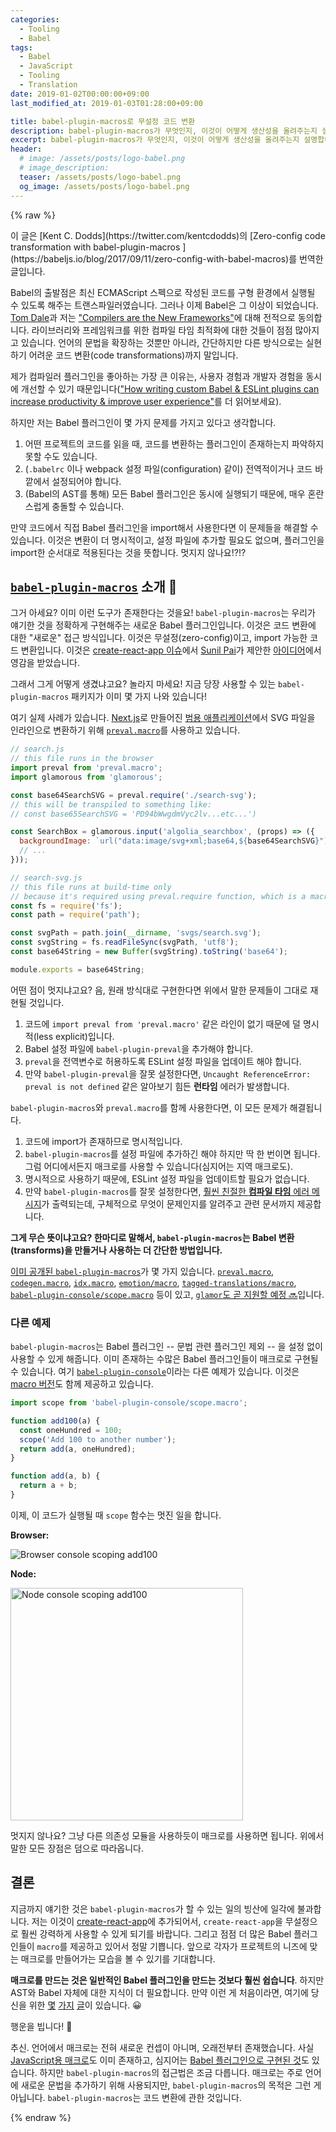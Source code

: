 ```yaml
---
categories:
  - Tooling
  - Babel
tags:
  - Babel
  - JavaScript
  - Tooling
  - Translation
date: 2019-01-02T00:00:00+09:00
last_modified_at: 2019-01-03T01:28:00+09:00

title: babel-plugin-macros로 무설정 코드 변환
description: babel-plugin-macros가 무엇인지, 이것이 어떻게 생산성을 올려주는지 설명합니다.
excerpt: babel-plugin-macros가 무엇인지, 이것이 어떻게 생산성을 올려주는지 설명합니다.
header:
  # image: /assets/posts/logo-babel.png
  # image_description:
  teaser: /assets/posts/logo-babel.png
  og_image: /assets/posts/logo-babel.png
---
```


{% raw %}

<p class="notice--info" markdown="1">
이 글은 [Kent C. Dodds](https://twitter.com/kentcdodds)의 [Zero-config code transformation with babel-plugin-macros
](https://babeljs.io/blog/2017/09/11/zero-config-with-babel-macros)를 번역한 글입니다.
</p>

Babel의 출발점은 최신 ECMAScript 스펙으로 작성된 코드를 구형 환경에서 실행될 수 있도록 해주는 트랜스파일러였습니다. 그러나 이제 Babel은 그 이상이 되었습니다. [Tom Dale](https://twitter.com/tomdale)과 저는 ["Compilers are the New Frameworks"](https://tomdale.net/2017/09/compilers-are-the-new-frameworks/)에 대해 전적으로 동의합니다. 라이브러리와 프레임워크를 위한 컴파일 타임 최적화에 대한 것들이 점점 많아지고 있습니다. 언어의 문법을 확장하는 것뿐만 아니라, 간단하지만 다른 방식으로는 실현하기 어려운 코드 변환(code transformations)까지 말입니다.

제가 컴파일러 플러그인을 좋아하는 가장 큰 이유는, 사용자 경험과 개발자 경험을 동시에 개선할 수 있기 때문입니다(["How writing custom Babel & ESLint plugins can increase productivity & improve user experience"](https://medium.com/@kentcdodds/how-writing-custom-babel-and-eslint-plugins-can-increase-your-productivity-and-improve-user-fd6dd8076e26)를 더 읽어보세요).

하지만 저는 Babel 플러그인이 몇 가지 문제를 가지고 있다고 생각합니다.

1. 어떤 프로젝트의 코드를 읽을 때, 코드를 변환하는 플러그인이 존재하는지 파악하지 못할 수도 있습니다.
2. (`.babelrc` 이나 webpack 설정 파일(configuration) 같이) 전역적이거나 코드 바깥에서 설정되어야 합니다.
3. (Babel의 AST를 통해) 모든 Babel 플러그인은 동시에 실행되기 때문에, 매우 혼란스럽게 충돌할 수 있습니다.

만약 코드에서 직접 Babel 플러그인을 import해서 사용한다면 이 문제들을 해결할 수 있습니다. 이것은 변환이 더 명시적이고, 설정 파일에 추가할 필요도 없으며, 플러그인을 import한 순서대로 적용된다는 것을 뜻합니다. 멋지지 않나요!?!?

## [`babel-plugin-macros`](https://github.com/kentcdodds/babel-plugin-macros) 소개 🎣

그거 아세요? 이미 이런 도구가 존재한다는 것을요! `babel-plugin-macros`는 우리가 얘기한 것을 정확하게 구현해주는 새로운 Babel 플러그인입니다. 이것은 코드 변환에 대한 "새로운" 접근 방식입니다. 이것은 무설정(zero-config)이고, import 가능한 코드 변환입니다. 이것은 [create-react-app 이슈](https://github.com/facebookincubator/create-react-app/issues/2730)에서 [Sunil Pai](https://twitter.com/threepointone)가 제안한 [아이디어](https://github.com/threepointone/babel-macros)에서 영감을 받았습니다.

그래서 그게 어떻게 생겼냐고요? 놀라지 마세요! 지금 당장 사용할 수 있는 `babel-plugin-macros` 패키지가 이미 몇 가지 나와 있습니다!

여기 실제 사례가 있습니다. [Next.js](https://github.com/zeit/next.js)로 만들어진 [범용 애플리케이션](https://github.com/kentcdodds/glamorous-website)에서 SVG 파일을 인라인으로 변환하기 위해 [`preval.macro`](https://github.com/kentcdodds/preval.macro)를 사용하고 있습니다.

```javascript
// search.js
// this file runs in the browser
import preval from 'preval.macro';
import glamorous from 'glamorous';

const base64SearchSVG = preval.require('./search-svg');
// this will be transpiled to something like:
// const base65SearchSVG = 'PD94bWwgdmVyc2lv...etc...')

const SearchBox = glamorous.input('algolia_searchbox', (props) => ({
  backgroundImage: `url("data:image/svg+xml;base64,${base64SearchSVG}")`,
  // ...
}));

// search-svg.js
// this file runs at build-time only
// because it's required using preval.require function, which is a macro!
const fs = require('fs');
const path = require('path');

const svgPath = path.join(__dirname, 'svgs/search.svg');
const svgString = fs.readFileSync(svgPath, 'utf8');
const base64String = new Buffer(svgString).toString('base64');

module.exports = base64String;
```

어떤 점이 멋지냐고요? 음, 원래 방식대로 구현한다면 위에서 말한 문제들이 그대로 재현될 것입니다.

1. 코드에 `import preval from 'preval.macro'` 같은 라인이 없기 때문에 덜 명시적(less explicit)입니다.
2. Babel 설정 파일에 `babel-plugin-preval`을 추가해야 합니다.
3. `preval`을 전역변수로 허용하도록 ESLint 설정 파일을 업데이트 해야 합니다.
4. 만약 `babel-plugin-preval`을 잘못 설정한다면, `Uncaught ReferenceError: preval is not defined` 같은 알아보기 힘든 **런타임** 에러가 발생합니다.

`babel-plugin-macros`와 `preval.macro`를 함께 사용한다면, 이 모든 문제가 해결됩니다.

1. 코드에 import가 존재하므로 명시적입니다.
2. `babel-plugin-macros`를 설정 파일에 추가하긴 해야 하지만 딱 한 번이면 됩니다. 그럼 어디에서든지 매크로를 사용할 수 있습니다(심지어는 지역 매크로도).
3. 명시적으로 사용하기 때문에, ESLint 설정 파일을 업데이트할 필요가 없습니다.
4. 만약 `babel-plugin-macros`를 잘못 설정한다면, [훨씬 친절한 **컴파일 타임** 에러 메시지](https://github.com/kentcdodds/babel-plugin-macros/blob/f7c9881ee22b19b3c53c93711af6a42895ba1c71/src/__tests__/__snapshots__/index.js.snap#L100)가 출력되는데, 구체적으로 무엇이 문제인지를 알려주고 관련 문서까지 제공합니다.

**그게 무슨 뜻이냐고요? 한마디로 말해서, `babel-plugin-macros`는 Babel 변환(transforms)을 만들거나 사용하는 더 간단한 방법입니다.**

[이미 공개된 `babel-plugin-macros`](https://www.npmjs.com/browse/keyword/babel-plugin-macros)가 몇 가지 있습니다. [`preval.macro`](https://github.com/kentcdodds/preval.macro), [`codegen.macro`](https://github.com/kentcdodds/codegen.macro), [`idx.macro`](https://github.com/dralletje/idx.macro), [`emotion/macro`](https://github.com/emotion-js/emotion/blob/master/docs/babel.md#babel-macros), [`tagged-translations/macro`](https://github.com/vinhlh/tagged-translations#via-babel-macros), [`babel-plugin-console/scope.macro`](https://github.com/mattphillips/babel-plugin-console#macros) 등이 있고, [`glamor`도 곧 지원할 예정 🔜](https://github.com/threepointone/glamor/pull/312)입니다.

### 다른 예제

`babel-plugin-macros`는 Babel 플러그인 -- 문법 관련 플러그인 제외 -- 을 설정 없이 사용할 수 있게 해줍니다. 이미 존재하는 수많은 Babel 플러그인들이 매크로로 구현될 수 있습니다. 여기 [`babel-plugin-console`](https://github.com/mattphillips/babel-plugin-console)이라는 다른 예제가 있습니다. 이것은 [macro 버전](https://github.com/mattphillips/babel-plugin-console/blob/master/README.md#macros)도 함께 제공하고 있습니다.

```javascript
import scope from 'babel-plugin-console/scope.macro';

function add100(a) {
  const oneHundred = 100;
  scope('Add 100 to another number');
  return add(a, oneHundred);
}

function add(a, b) {
  return a + b;
}
```

이제, 이 코드가 실행될 때 `scope` 함수는 멋진 일을 합니다.

**Browser:**

![Browser console scoping add100](https://github.com/mattphillips/babel-plugin-console/raw/53536cba919d5be49d4f66d957769c07ca7a4207/assets/add100-chrome.gif)

**Node:**

<img alt="Node console scoping add100" src="https://github.com/mattphillips/babel-plugin-console/raw/53536cba919d5be49d4f66d957769c07ca7a4207/assets/add100-node.png" width="372">

멋지지 않나요? 그냥 다른 의존성 모듈을 사용하듯이 매크로를 사용하면 됩니다. 위에서 말한 모든 장점은 덤으로 따라옵니다.

## 결론

지금까지 얘기한 것은 `babel-plugin-macros`가 할 수 있는 일의 빙산에 일각에 불과합니다. 저는 이것이 [create-react-app](https://github.com/facebookincubator/create-react-app/issues/2730)에 추가되어서, `create-react-app`을 무설정으로 훨씬 강력하게 사용할 수 있게 되기를 바랍니다. 그리고 점점 더 많은 Babel 플러그인들이 `macro`를 제공하고 있어서 정말 기쁩니다. 앞으로 각자가 프로젝트의 니즈에 맞는 매크로를 만들어가는 모습을 볼 수 있기를 기대합니다.

**매크로를 만드는 것은 일반적인 Babel 플러그인을 만드는 것보다 훨씬 쉽습니다**. 하지만 AST와 Babel 자체에 대한 지식이 더 필요합니다. 만약 이런 게 처음이라면, 여기에 당신을 위한 [몇](https://kentcdodds.com/talks/#writing-custom-babel-and-eslint-plugins-with-asts) [가지](https://github.com/thejameskyle/babel-handbook) [글](https://kentcdodds.com/workshops/#code-transformation-and-linting)이 있습니다. 😀

행운을 빕니다! 👋

추신. 언어에서 매크로는 전혀 새로운 컨셉이 아니며, 오래전부터 존재했습니다. 사실 [JavaScript용 매크로](http://sweetjs.org/)도 이미 존재하고, 심지어는 [Babel 플러그인으로 구현된 것](https://github.com/codemix/babel-plugin-macros)도 있습니다. 하지만 `babel-plugin-macros`의 접근법은 조금 다릅니다. 매크로는 주로 언어에 새로운 문법을 추가하기 위해 사용되지만, `babel-plugin-macros`의 목적은 그런 게 아닙니다. `babel-plugin-macros`는 코드 변환에 관한 것입니다.

{% endraw %}
